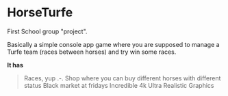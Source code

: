 # HorseTurfe

First School group "project".

Basically a simple console app game where you are supposed to manage a Turfe team (races between horses) and try win some races.

**It has**

> Races, yup .-.
> Shop where you can buy different horses with different status
> Black market at fridays
> Incredible 4k Ultra Realistic Graphics
